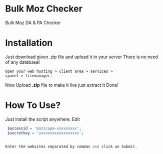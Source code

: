 # Bulk Moz Checker
Bulk Moz DA & PA Checker
# Installation
Just download given .zip file and upload it in your server 
There is no need of any database!

<code>Open your web hosting > client area > services > cpanel > filemanager. </code>

Now Upload <strong>.zip</strong> file to make it live just extract it Done!



# How To Use?

Just install the script anywhere. 
Edit
```php
 $accessid = 'mozscape-xxxxxxxxx'; 
 $secretkey = 'xxxxxxxxxxxxxxxxxx'; 
 

Enter the websites separated by commas and click on Submit.
